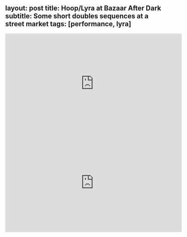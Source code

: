 layout: post
title: Hoop/Lyra at Bazaar After Dark
subtitle: Some short doubles sequences at a street market
tags: [performance, lyra]
---

<iframe width="560" height="315" src="https://www.youtube.com/embed/ZwbeDP4dPgs" frameborder="0" allow="accelerometer; autoplay; encrypted-media; gyroscope; picture-in-picture" allowfullscreen></iframe>

<iframe width="560" height="315" src="https://www.youtube.com/embed/mMIRxr88GO8" frameborder="0" allow="accelerometer; autoplay; encrypted-media; gyroscope; picture-in-picture" allowfullscreen></iframe>
